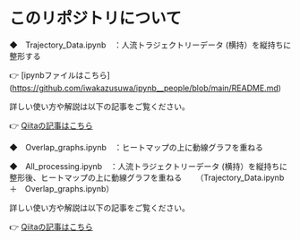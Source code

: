 # このリポジトリについて

◆　Trajectory_Data.ipynb　：人流トラジェクトリーデータ (横持）を縦持ちに整形する

👉 [ipynbファイルはこちら] (https://github.com/iwakazusuwa/ipynb__people/blob/main/README.md)


詳しい使い方や解説は以下の記事をご覧ください。

👉 [Qiitaの記事はこちら](https://qiita.com/iwakazusuwa/items/6b14b9f8692b6a25d683)


◆　Overlap_graphs.ipynb　：ヒートマップの上に動線グラフを重ねる

◆　All_processing.ipynb　：人流トラジェクトリーデータ (横持）を縦持ちに整形後、ヒートマップの上に動線グラフを重ねる
　　（Trajectory_Data.ipynb　＋　Overlap_graphs.ipynb）

詳しい使い方や解説は以下の記事をご覧ください。

👉 [Qiitaの記事はこちら](https://qiita.com/iwakazusuwa/items/b88c003e2d8c6666a14d)
